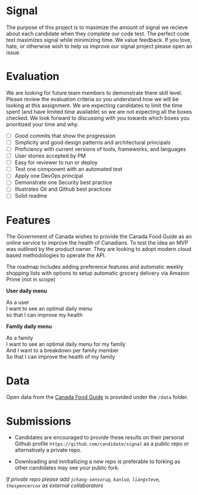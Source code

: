 # Signal

The purpose of this project is to maximize the amount of signal we recieve about each candidate when they complete our code test.  The perfect code test maximizes signal while minimizing time.  We value feedback.  If you love, hate, or otherwise wish to help us improve our signal project please open an issue.  

# Evaluation

We are looking for future team members to demonstrate there skill level.  Please review the evaluation criteria so you understand how we will be looking at this assignment.  We are expecting candidates to limit the time spent (and have limited time available) so we are not expecting all the boxes checked.  We look forward to discussing with you towards which boxes you prioritized your time and why.  

- [ ] Good commits that show the progression
- [ ] Simplicity and good design patterns and architectural principals
- [ ] Proficiency with current versions of tools, frameworks, and languages
- [ ] User stories accepted by PM
- [ ] Easy for reviewer to run or deploy
- [ ] Test one component with an automated test
- [ ] Apply one DevOps principal 
- [ ] Demonstrate one Security best practice
- [ ] Illustrates Git and Github best practices 
- [ ] Solid readme 

# Features

The Government of Canada wishes to provide the Canada Food Guide as an online service to improve the health of Canadians.  To test the idea an MVP was outlined by the product owner.  They are looking to adopt modern cloud based methodologies to operate the API.  

The roadmap includes adding preference features and automatic weekly shopping lists with options to setup automatic grocery delivery via Amazon Prime (not in scope)

**User daily menu**

As a user  
I want to see an optimal daily menu  
so that I can improve my health

**Family daily menu**

As a family   
I want to see an optimal daily menu for my family   
And I want to a breakdown per family member  
So that I can improve the health of my family

# Data 

Open data from the [Canada Food Guide](https://open.canada.ca/data/en/dataset/e5f4a98e-0ccf-4e5e-9912-d308b46c5a7f) is provided under the `/data` folder. 

# Submissions

- Candidates are encouraged to provide these results on their personal Github profile `https://github.com/candidate/signal` as a public repo or alternatively a private repo.  

- Downloading and innitiallizing a new repo is preferable to forking as other candidates may see your public fork.  

*If private repo please add `jchang-sensorup`, `kanluo`, `liangsteve`, `thespencercox` as external collaborators*



